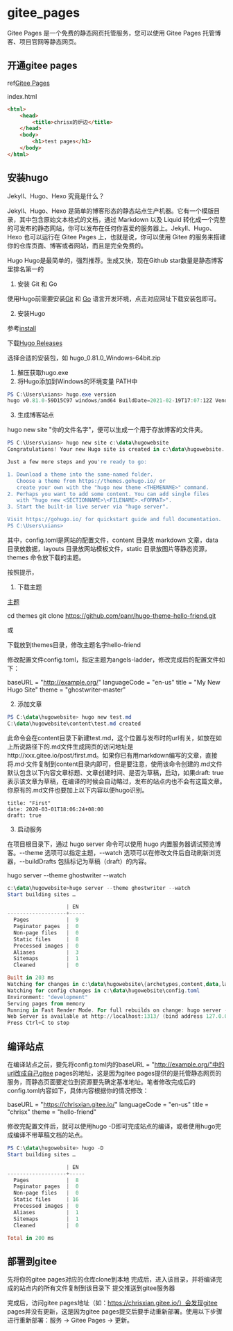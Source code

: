 # gitee_pages

Gitee Pages 是一个免费的静态网页托管服务，您可以使用 Gitee Pages 托管博客、项目官网等静态网页。

## 开通gitee pages

ref[Gitee Pages](https://gitee.com/help/articles/4136#article-header3)

index.html

```html
<html>
    <head>
        <title>chrisx的炉边</title>
    </head>
    <body>
        <h1>test pages</h1>
    </body>
</html>

```

## 安装hugo

Jekyll、Hugo、Hexo 究竟是什么？

Jekyll、Hugo、Hexo 是简单的博客形态的静态站点生产机器。它有一个模版目录，其中包含原始文本格式的文档，通过 Markdown 以及 Liquid 转化成一个完整的可发布的静态网站，你可以发布在任何你喜爱的服务器上。Jekyll、Hugo、Hexo 也可以运行在 Gitee Pages 上，也就是说，你可以使用 Gitee 的服务来搭建你的仓库页面、博客或者网站，而且是完全免费的。

Hugo
Hugo是最简单的，强烈推荐。生成又快，现在Github star数量是静态博客里排名第一的

1. 安装 Git 和 Go

使用Hugo前需要安装[Git](https://git-scm.com/) 和 [Go](https://golang.org/dl/) 语言开发环境，点击对应网址下载安装包即可。

2. 安装Hugo

参考[install](https://gohugo.io/getting-started/installing)

下载[Hugo Releases](https://github.com/gohugoio/hugo/releases)

选择合适的安装包，如
hugo_0.81.0_Windows-64bit.zip

1. 解压获取hugo.exe
2. 将Hugo添加到Windows的环境变量 PATH中

```powershell
PS C:\Users\xians> hugo.exe version
hugo v0.81.0-59D15C97 windows/amd64 BuildDate=2021-02-19T17:07:12Z VendorInfo=gohugoio

```

3. 生成博客站点

hugo new site "你的文件名字"，便可以生成一个用于存放博客的文件夹。

```powershell
PS C:\Users\xians> hugo new site c:\data\hugowebsite
Congratulations! Your new Hugo site is created in c:\data\hugowebsite.

Just a few more steps and you're ready to go:

1. Download a theme into the same-named folder.
   Choose a theme from https://themes.gohugo.io/ or
   create your own with the "hugo new theme <THEMENAME>" command.
2. Perhaps you want to add some content. You can add single files
   with "hugo new <SECTIONNAME>\<FILENAME>.<FORMAT>".
3. Start the built-in live server via "hugo server".

Visit https://gohugo.io/ for quickstart guide and full documentation.
PS C:\Users\xians>

```

其中，config.toml是网站的配置文件，content 目录放 markdown 文章，data 目录放数据，layouts 目录放网站模板文件，static 目录放图片等静态资源，themes 命令放下载的主题。

按照提示，

1. 下载主题

[主题](https://themes.gohugo.io/)

cd themes
git clone https://github.com/panr/hugo-theme-hello-friend.git

或

下载放到themes目录，修改主题名字hello-friend

修改配置文件config.toml，指定主题为angels-ladder，修改完成后的配置文件如下：

baseURL = "http://example.org/"
languageCode = "en-us"
title = "My New Hugo Site"
theme = "ghostwriter-master"

2. 添加文章

```powershell
PS C:\data\hugowebsite> hugo new test.md
C:\data\hugowebsite\content\test.md created

```

此命令会在content目录下新建test.md，这个位置与发布时的url有关，如放在如上所说路径下的.md文件生成网页的访问地址是http://xxx.gitee.io/post/first.md。如果你已有用markdown编写的文章，直接将.md·文件复制到content目录内即可，但是要注意，使用该命令创建的.md文件默认包含以下内容文章标题、文章创建时间、是否为草稿，启动，如果draft: true表示该文章为草稿，在编译的时候会自动略过，发布的站点内也不会有这篇文章。你原有的.md文件也要加上以下内容以便hugo识别。

```hugo
title: "First"
date: 2020-03-01T18:06:24+08:00
draft: true

```

3. 启动服务

在项目根目录下，通过 hugo server 命令可以使用 hugo 内置服务器调试预览博客。--theme 选项可以指定主题，--watch 选项可以在修改文件后自动刷新浏览器，--buildDrafts 包括标记为草稿（draft）的内容。

hugo server --theme ghostwriter --watch

```powershell
c:\data\hugowebsite>hugo server --theme ghostwriter --watch
Start building sites …

                   | EN
-------------------+-----
  Pages            |  9
  Paginator pages  |  0
  Non-page files   |  0
  Static files     |  8
  Processed images |  0
  Aliases          |  3
  Sitemaps         |  1
  Cleaned          |  0

Built in 203 ms
Watching for changes in c:\data\hugowebsite\{archetypes,content,data,layouts,static,themes}
Watching for config changes in c:\data\hugowebsite\config.toml
Environment: "development"
Serving pages from memory
Running in Fast Render Mode. For full rebuilds on change: hugo server --disableFastRender
Web Server is available at http://localhost:1313/ (bind address 127.0.0.1)
Press Ctrl+C to stop

```

## 编译站点

在编译站点之前，要先将config.toml内的baseURL = "http://example.org/"中的url改成自己gitee pages的地址，这是因为gitee pages提供的是托管静态网页的服务，而静态页面要定位到资源要先确定基准地址。笔者修改完成后的config.toml内容如下，具体内容根据你的情况修改：

baseURL = "https://chrisxian.gitee.io/"
languageCode = "en-us"
title = "chrisx"
theme = "hello-friend"

修改完配置文件后，就可以使用hugo -D即可完成站点的编译，或者使用hugo完成编译不带草稿文档的站点。

```powershell
PS C:\data\hugowebsite> hugo -D
Start building sites …

                   | EN
-------------------+-----
  Pages            |  8
  Paginator pages  |  0
  Non-page files   |  0
  Static files     | 16
  Processed images |  0
  Aliases          |  1
  Sitemaps         |  1
  Cleaned          |  0

Total in 200 ms
```

## 部署到gitee

先将你的gitee pages对应的仓库clone到本地
完成后，进入该目录，并将编译完成的站点内的所有文件复制到该目录下
提交推送到gitee服务器

完成后，访问gitee pages地址（如：https://chrisxian.gitee.io/）会发现gitee pages并没有更新，这是因为gitee pages提交后要手动重新部署。使用以下步骤进行重新部署：服务 -> Gitee Pages -> 更新。
